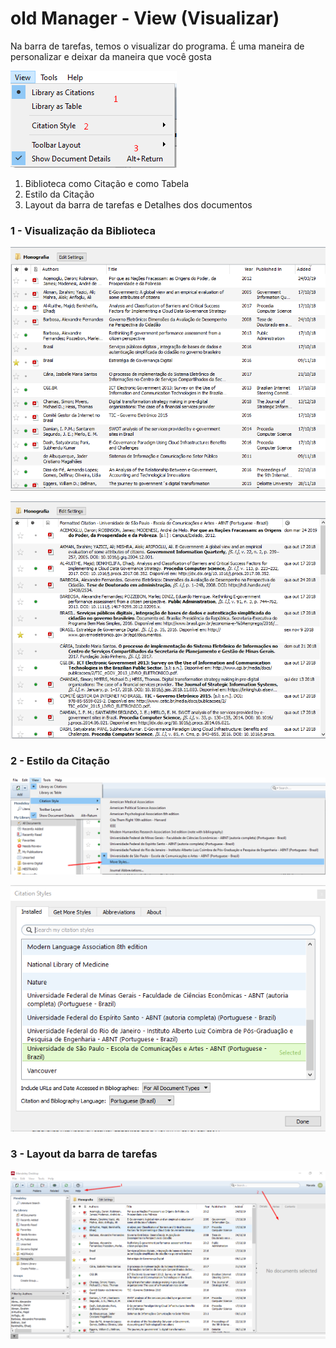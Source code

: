 # old Manager - View (Visualizar)

Na barra de tarefas, temos o visualizar do programa. É uma maneira de personalizar e deixar da maneira que você gosta

![](<../../.gitbook/assets/image (5) (1).png>)

1. Biblioteca como Citação e como Tabela
2. Estilo da Citação
3. Layout da barra de tarefas e Detalhes dos documentos

### 1 - Visualização da Biblioteca

![Como tabela](<../../.gitbook/assets/image (3) (1).png>)

![Com estilo da citação](<../../.gitbook/assets/image (20) (1).png>)



### 2 - Estilo da Citação

![](<../../.gitbook/assets/image (21).png>)



![](<../../.gitbook/assets/image (25).png>)

### 3 - Layout da barra de tarefas

![1 - Layout da barra de tarefa com texto e 2 - detalhes dos documentos](<../../.gitbook/assets/image (10) (1).png>)

